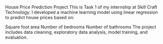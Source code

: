 House Price Prediction Project
This is Task 1 of my internship at Skill Craft Technology.
I developed a machine learning model using linear regression to predict house prices based on:

Square foot area
Number of bedrooms
Number of bathrooms
The project includes data cleaning, exploratory data analysis, model training, and evaluation.
